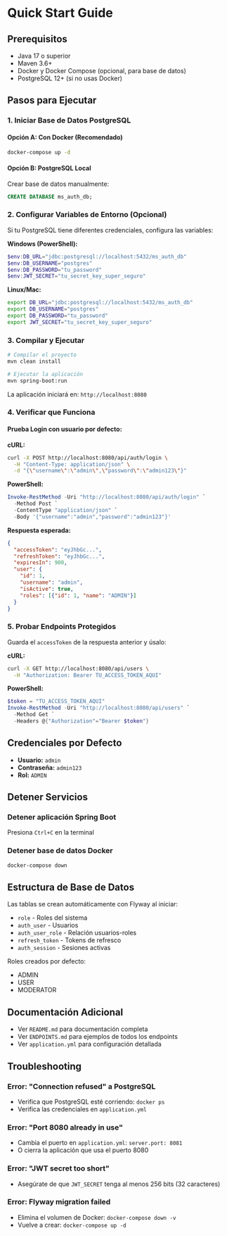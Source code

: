 # Quick Start Guide

## Prerequisitos

- Java 17 o superior
- Maven 3.6+
- Docker y Docker Compose (opcional, para base de datos)
- PostgreSQL 12+ (si no usas Docker)

## Pasos para Ejecutar

### 1. Iniciar Base de Datos PostgreSQL

#### Opción A: Con Docker (Recomendado)
```bash
docker-compose up -d
```

#### Opción B: PostgreSQL Local
Crear base de datos manualmente:
```sql
CREATE DATABASE ms_auth_db;
```

### 2. Configurar Variables de Entorno (Opcional)

Si tu PostgreSQL tiene diferentes credenciales, configura las variables:

**Windows (PowerShell):**
```powershell
$env:DB_URL="jdbc:postgresql://localhost:5432/ms_auth_db"
$env:DB_USERNAME="postgres"
$env:DB_PASSWORD="tu_password"
$env:JWT_SECRET="tu_secret_key_super_seguro"
```

**Linux/Mac:**
```bash
export DB_URL="jdbc:postgresql://localhost:5432/ms_auth_db"
export DB_USERNAME="postgres"
export DB_PASSWORD="tu_password"
export JWT_SECRET="tu_secret_key_super_seguro"
```

### 3. Compilar y Ejecutar

```bash
# Compilar el proyecto
mvn clean install

# Ejecutar la aplicación
mvn spring-boot:run
```

La aplicación iniciará en: `http://localhost:8080`

### 4. Verificar que Funciona

#### Prueba Login con usuario por defecto:

**cURL:**
```bash
curl -X POST http://localhost:8080/api/auth/login \
  -H "Content-Type: application/json" \
  -d "{\"username\":\"admin\",\"password\":\"admin123\"}"
```

**PowerShell:**
```powershell
Invoke-RestMethod -Uri "http://localhost:8080/api/auth/login" `
  -Method Post `
  -ContentType "application/json" `
  -Body '{"username":"admin","password":"admin123"}'
```

**Respuesta esperada:**
```json
{
  "accessToken": "eyJhbGc...",
  "refreshToken": "eyJhbGc...",
  "expiresIn": 900,
  "user": {
    "id": 1,
    "username": "admin",
    "isActive": true,
    "roles": [{"id": 1, "name": "ADMIN"}]
  }
}
```

### 5. Probar Endpoints Protegidos

Guarda el `accessToken` de la respuesta anterior y úsalo:

**cURL:**
```bash
curl -X GET http://localhost:8080/api/users \
  -H "Authorization: Bearer TU_ACCESS_TOKEN_AQUI"
```

**PowerShell:**
```powershell
$token = "TU_ACCESS_TOKEN_AQUI"
Invoke-RestMethod -Uri "http://localhost:8080/api/users" `
  -Method Get `
  -Headers @{"Authorization"="Bearer $token"}
```

## Credenciales por Defecto

- **Usuario:** `admin`
- **Contraseña:** `admin123`
- **Rol:** `ADMIN`

## Detener Servicios

### Detener aplicación Spring Boot
Presiona `Ctrl+C` en la terminal

### Detener base de datos Docker
```bash
docker-compose down
```

## Estructura de Base de Datos

Las tablas se crean automáticamente con Flyway al iniciar:
- `role` - Roles del sistema
- `auth_user` - Usuarios
- `auth_user_role` - Relación usuarios-roles
- `refresh_token` - Tokens de refresco
- `auth_session` - Sesiones activas

Roles creados por defecto:
- ADMIN
- USER
- MODERATOR

## Documentación Adicional

- Ver `README.md` para documentación completa
- Ver `ENDPOINTS.md` para ejemplos de todos los endpoints
- Ver `application.yml` para configuración detallada

## Troubleshooting

### Error: "Connection refused" a PostgreSQL
- Verifica que PostgreSQL esté corriendo: `docker ps`
- Verifica las credenciales en `application.yml`

### Error: "Port 8080 already in use"
- Cambia el puerto en `application.yml`: `server.port: 8081`
- O cierra la aplicación que usa el puerto 8080

### Error: "JWT secret too short"
- Asegúrate de que `JWT_SECRET` tenga al menos 256 bits (32 caracteres)

### Error: Flyway migration failed
- Elimina el volumen de Docker: `docker-compose down -v`
- Vuelve a crear: `docker-compose up -d`
